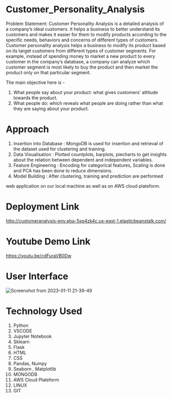 # Customer_Personality_Analysis

Problem Statement:
Customer Personality Analysis is a detailed analysis of a company’s ideal customers. It
helps a business to better understand its customers and makes it easier for them to
modify products according to the specific needs, behaviors and concerns of different
types of customers.
Customer personality analysis helps a business to modify its product based on its target
customers from different types of customer segments. For example, instead of spending
money to market a new product to every customer in the company’s database, a
company can analyze which customer segment is most likely to buy the product and then
market the product only on that particular segment.

The main objective here is -
1. What people say about your product: what gives customers’ attitude towards the
product.
2. What people do: which reveals what people are doing rather than what they are
saying about your product.

# Approach
1) Insertion into Database : MongoDB is used for insertion and retrieval of the dataset used for clustering and training.
2) Data Visualisation : Plotted countplots, barplots, piecharts to get insights about the relation between dependent and independent variables.
3) Feature Engineering : Encoding for categorical features, Scaling is done and PCA has been done to reduce dimensions.
4) Model Building : After clustering, training and prediction are performed
      
web application on our local machine as well as on AWS cloud plateform.
 
# Deployment Link 

http://customeranalysis-env.eba-5sp4zk4c.us-east-1.elasticbeanstalk.com/

# Youtube Demo Link

https://youtu.be/cdFuraVB0Dw

# User Interface

![Screenshot from 2023-01-11 21-39-49](https://user-images.githubusercontent.com/62974340/212685975-30ccfb49-0337-4d5e-857e-485bf7cf666c.png)


# Technology Used
1) Python
2) VSCODE
3) Jupyter Notebook
4) Sklearn
5) Flask
6) HTML
7) CSS
8) Pandas, Numpy 
9) Seaborn , Matplotlib
10) MONGODB
11) AWS Cloud Plateform
12) LINUX
13) GIT
